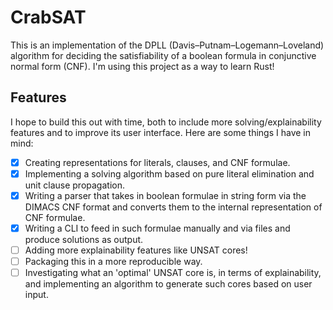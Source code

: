 # CrabSAT

This is an implementation of the DPLL (Davis–Putnam–Logemann–Loveland) algorithm for deciding the satisfiability of a boolean formula in conjunctive normal form (CNF). I'm using this project as a way to learn Rust! 

## Features

I hope to build this out with time, both to include more solving/explainability features and to improve its user interface. Here are some things I have in mind:

- [x] Creating representations for literals, clauses, and CNF formulae.
- [x] Implementing a solving algorithm based on pure literal elimination and unit clause propagation.
- [x] Writing a parser that takes in boolean formulae in string form via the DIMACS CNF format and converts them to the internal representation of CNF formulae.
- [x] Writing a CLI to feed in such formulae manually and via files and produce solutions as output.
- [ ] Adding more explainability features like UNSAT cores!
- [ ] Packaging this in a more reproducible way.
- [ ] Investigating what an 'optimal' UNSAT core is, in terms of explainability, and implementing an algorithm to generate such cores based on user input. 
